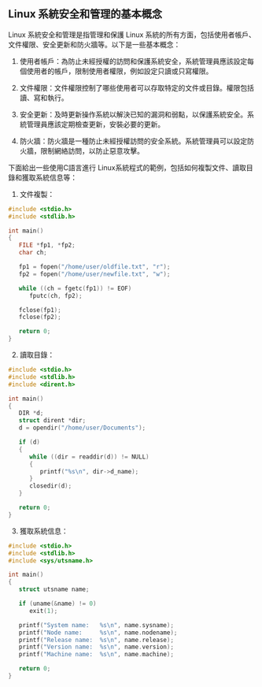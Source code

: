 ## Linux 系統安全和管理的基本概念

Linux 系統安全和管理是指管理和保護 Linux 系統的所有方面，包括使用者帳戶、文件權限、安全更新和防火牆等。以下是一些基本概念：

1. 使用者帳戶：為防止未經授權的訪問和保護系統安全，系統管理員應該設定每個使用者的帳戶，限制使用者權限，例如設定只讀或只寫權限。

2. 文件權限：文件權限控制了哪些使用者可以存取特定的文件或目錄。權限包括讀、寫和執行。

3. 安全更新：及時更新操作系統以解決已知的漏洞和弱點，以保護系統安全。系統管理員應該定期檢查更新，安裝必要的更新。

4. 防火牆：防火牆是一種防止未經授權訪問的安全系統。系統管理員可以設定防火牆，限制網絡訪問，以防止惡意攻擊。

下面給出一些使用C語言進行 Linux系統程式的範例，包括如何複製文件、讀取目錄和獲取系統信息等：

1. 文件複製：

```c
#include <stdio.h>
#include <stdlib.h>

int main()
{
   FILE *fp1, *fp2;
   char ch;

   fp1 = fopen("/home/user/oldfile.txt", "r");
   fp2 = fopen("/home/user/newfile.txt", "w");

   while ((ch = fgetc(fp1)) != EOF)
      fputc(ch, fp2);

   fclose(fp1);
   fclose(fp2);

   return 0;
}
```

2. 讀取目錄：

```c
#include <stdio.h>
#include <stdlib.h>
#include <dirent.h>

int main()
{
   DIR *d;
   struct dirent *dir;
   d = opendir("/home/user/Documents");

   if (d)
   {
      while ((dir = readdir(d)) != NULL)
      {
         printf("%s\n", dir->d_name);
      }
      closedir(d);
   }

   return 0;
}
```

3. 獲取系統信息：

```c
#include <stdio.h>
#include <stdlib.h>
#include <sys/utsname.h>

int main()
{
   struct utsname name;

   if (uname(&name) != 0)
      exit(1);

   printf("System name:   %s\n", name.sysname);
   printf("Node name:     %s\n", name.nodename);
   printf("Release name:  %s\n", name.release);
   printf("Version name:  %s\n", name.version);
   printf("Machine name:  %s\n", name.machine);

   return 0;
}
```